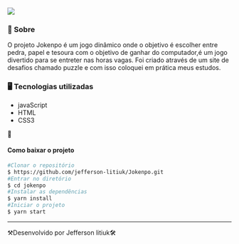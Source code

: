 <h1>
   <img src="https://media.giphy.com/media/pJeYbfBpzelbxwQ8XH/giphy.gif">
</h1>


<h3>👀 Sobre</h3>

O projeto Jokenpo é um jogo dinâmico onde o objetivo é escolher entre pedra, papel e tesoura com o objetivo de ganhar do computador,é um jogo divertido para se entreter nas horas vagas. Foi criado através de um site de desafios chamado puzzle e com isso coloquei em prática meus estudos. 


<h3>🖥 Tecnologias utilizadas</h3>


- javaScript
- HTML
- CSS3


📂 <h4>Como baixar o projeto</h4>
```bash
#Clonar o repositório
$ https://github.com/jefferson-litiuk/Jokenpo.git
#Entrar no diretório 
$ cd jokenpo
#Instalar as dependências
$ yarn install
#Iniciar o projeto
$ yarn start
```
---
⚒Desenvolvido por Jefferson litiuk🛠
